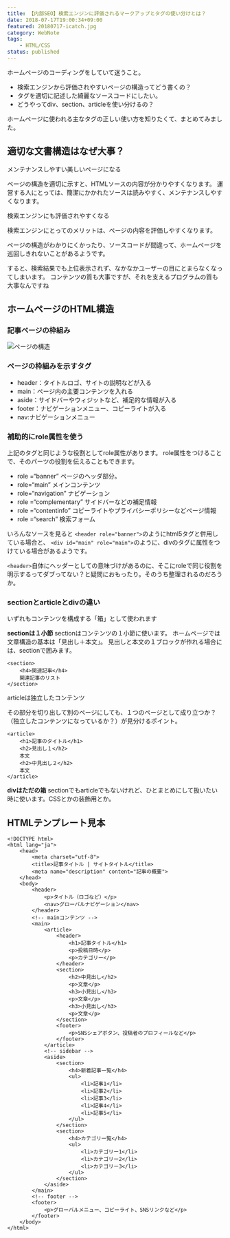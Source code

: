 ```yaml
---
title: 【内部SEO】検索エンジンに評価されるマークアップとタグの使い分けとは？
date: 2018-07-17T19:00:34+09:00
featured: 20180717-icatch.jpg
category: WebNote
tags:
    - HTML/CSS
status: published
---
```


ホームページのコーディングをしていて迷うこと。

* 検索エンジンから評価されやすいページの構造ってどう書くの？
* タグを適切に記述した綺麗なソースコードにしたい。
* どうやってdiv、section、articleを使い分けるの？

ホームページに使われる主なタグの正しい使い方を知りたくて、まとめてみました。

## 適切な文書構造はなぜ大事？

<span class="marker">メンテナンスしやすい美しいページになる</span>

ページの構造を適切に示すと、HTMLソースの内容が分かりやすくなります。 運営する人にとっては、簡潔にかかれたソースは読みやすく、メンテナンスしやすくなります。

<span class="marker">検索エンジンにも評価されやすくなる</span>

検索エンジンにとってのメリットは、ページの内容を評価しやすくなります。

ページの構造がわかりにくかったり、ソースコードが間違って、ホームページを巡回しきれないことがあるようです。

すると、検索結果でも上位表示されず、なかなかユーザーの目にとまらなくなってしまいます。 コンテンツの質も大事ですが、それを支えるプログラムの質も大事なんですね

## ホームページのHTML構造
### 記事ページの枠組み
![ページの構造](ss-web-markup.jpg)

### ページの枠組みを示すタグ

* header：タイトルロゴ、サイトの説明などが入る
* main：ページ内の主要コンテンツを入れる
* aside：サイドバーやウィジットなど、補足的な情報が入る
* footer：ナビゲーションメニュー、コピーライトが入る
* nav:ナビゲーションメニュー

### 補助的にrole属性を使う

上記のタグと同じような役割としてrole属性があります。 role属性をつけることで、そのパーツの役割を伝えることもできます。

* role =“banner” ページのヘッダ部分。
* role=“main” メインコンテンツ
* role=“navigation” ナビゲーション
* role =“complementary” サイドバーなどの補足情報
* role =“contentinfo” コピーライトやプライバシーポリシーなどページ情報
* role =“search” 検索フォーム

いろんなソースを見ると
`<header role="banner">`のようにhtml5タグと併用している場合と、
`<div id="main" role="main">`のように、divのタグに属性をつけている場合があるようです。

`<header>`自体にヘッダーとしての意味づけがあるのに、そこにroleで同じ役割を明示するってダブってない？と疑問におもったり。そのうち整理されるのだろうか。

### sectionとarticleとdivの違い

いずれもコンテンツを構成する「箱」として使われます

**sectionは１小節**
sectionはコンテンツの１小節に使います。
ホームページでは文章構造の基本は「見出し＋本文」。
見出しと本文の１ブロックが作れる場合には、sectionで囲みます。


```markup
<section>
    <h4>関連記事</h4>
    関連記事のリスト
</section>
```

articleは独立したコンテンツ

その部分を切り出して別のページにしても、１つのページとして成り立つか？（独立したコンテンツになっているか？）が見分けるポイント。
```markup
<article>
    <h1>記事のタイトル</h1>
    <h2>見出し１</h2>
    本文
    <h2>中見出し２</h2>
    本文
</article>
```

**divはただの箱**
sectionでもarticleでもないけれど、ひとまとめにして扱いたい時に使います。CSSとかの装飾用とか。

## HTMLテンプレート見本

```markup
<!DOCTYPE html>
<html lang="ja">
    <head>
        <meta charset="utf-8">
        <title>記事タイトル | サイトタイトル</title>
        <meta name="description" content="記事の概要">
    </head>
    <body>
        <header>
            <p>タイトル（ロゴなど）</p>
            <nav>グローバルナビゲーション</nav>
        </header>
        <!-- mainコンテンツ -->
        <main>
            <article>
                <header>
                    <h1>記事タイトル</h1>
                    <p>投稿日時</p>
                    <p>カテゴリー</p>
                </header>
                <section>
                    <h2>中見出し</h2>
                    <p>文章</p>
                    <h3>小見出し</h3>
                    <p>文章</p>
                    <h3>小見出し</h3>
                    <p>文章</p>
                </section>
                <footer>
                    <p>SNSシェアボタン、投稿者のプロフィールなど</p>
                </footer>
            </article>
            <!-- sidebar -->
            <aside>
                <section>
                    <h4>新着記事一覧</h4>
                    <ul>
                        <li>記事1</li>
                        <li>記事2</li>
                        <li>記事3</li>
                        <li>記事4</li>
                        <li>記事5</li>
                    </ul>
                </section>
                <section>
                    <h4>カテゴリ一覧</h4>
                    <ul>
                        <li>カテゴリー1</li>
                        <li>カテゴリー2</li>
                        <li>カテゴリー3</li>
                    </ul>
                </section>
            </aside>
        </main>
        <!-- footer -->
        <footer>
            <p>グローバルメニュー、コピーライト、SNSリンクなど</p>
        </footer>
    </body>
</html>
```